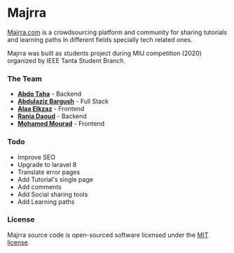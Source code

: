 # Majrra
[Majrra.com](http://majrra.com) is a crowdsourcing platform and community for sharing tutorials and learning paths in different fields specially tech related ones.

Majrra was built as students project during MIU competition (2020) organized by IEEE Tanta Student Branch.

### The Team
- **[Abdo Taha](https://github.com/abdo-taha)** - Backend
- **[Abdulaziz Bargush](https://github.com/abdobargush)** - Full Stack
- **[Alaa Elkzaz](https://github.com/leoelkzaz)** - Frontend
- **[Rania Daoud](https://github.com/Rania-Daoud)** - Backend 
- **[Mohamed Mourad](https://www.linkedin.com/in/mohamed-mourad-241819192/)** - Frontend

### Todo
- Improve SEO
- Upgrade to laravel 8
- Translate error pages
- Add Tutorial's single page
- Add comments
- Add Social sharing tools
- Add Learning paths

### License
Majrra source code is open-sourced software licensed under the [MIT license](https://opensource.org/licenses/MIT).